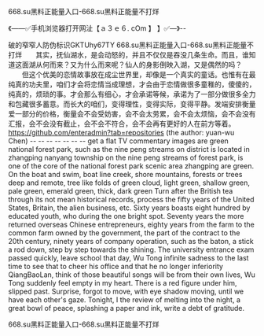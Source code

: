 668.su黑料正能量入口-668.su黑料正能量不打烊

《——✅手机浏览器打开网沚【ａ３ｅ６. cOm 】 】✅—》--

破的窄窄人防伪标识GKTUhy67TY
668.su黑料正能量入口-668.su黑料正能量不打烊　　其实，抚仙湖水，是会动怒的，并且不仅仅是吞没几条生命。而且，谁知道这面湖从何而来？又为什么而来呢？仙人的身影倒映入湖，又是偶然的吗？
　　但这个优美的恋情故事放在成尘世界里，却像是一个真实的童话。也惟有在最纯真的功夫里，咱们才会将恋情当成理想，才会由于恋情做很多童稚的，傻傻的，纯真的，烦琐的事。才会那么有细心，才会承诺等候，承诺为了一部分做很多全力和包藏很多蓄意。而长大的咱们，变得理性，变得实际，变得平静。发端安排衡量爱一部分的价格，衡量会不会受妨害，会不会太劳累，会不会太烦恼，会不会没有汇报，会不会没有截止，会不会不符合，会不会再有更好的人在前方等着。
https://github.com/enteradmin?tab=repositories
(the author: yuan-wu Chen) -- -- -- -- -- -- -- get a flat TV commentary images are green national forest park, such as the nine peng streams on district is located in zhangping nanyang township on the nine peng streams of forest park, is one of the core of the national forest park scenic area zhangping are green.
On the boat and swim, boat line creek, shore mountains, forests or trees deep and remote, tree like folds of green cloud, light green, shallow green, pale green, emerald green, thick, dark green
Turn after the British tea through its not mean historical records, process the fifty years of the United States, Britain, the alien business, etc.
Sixty years boasts eight hundred by educated youth, who during the one bright spot.
Seventy years the more returned overseas Chinese entrepreneurs, eighty years from the farm to the common farm owned by the government, the part of the contract to the 20th century, ninety years of company operation, such as the baton, a stick a rod down, step by step towards the shining.
The university entrance exam passed quickly, leave school that day, Wu Tong infinite sadness to the last time to see that to cheer his office and that he no longer inferiority QiangBaoLan, think of those beautiful songs will be from their own lives, Wu Tong suddenly feel empty in my heart.
There is a red figure under him, slipped past.
Surprise, forgot to move, with eye shadow moving, until we have each other's gaze.
Tonight, I the review of melting into the night, a great bowl of peace, splashing a paper and ink, write a debt of gratitude.




668.su黑料正能量入口-668.su黑料正能量不打烊
